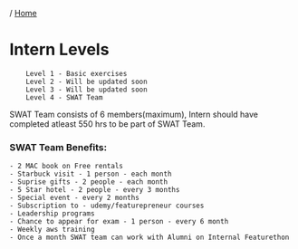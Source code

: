 / [Home](index.md)

# Intern Levels

        Level 1 - Basic exercises  
        Level 2 - Will be updated soon  
        Level 3 - Will be updated soon  
        Level 4 - SWAT Team  
    
SWAT Team consists of 6 members(maximum), Intern should have completed atleast 550 hrs to be part of SWAT Team. 

### SWAT Team Benefits:

    - 2 MAC book on Free rentals
    - Starbuck visit - 1 person - each month
    - Suprise gifts - 2 people - each month
    - 5 Star hotel - 2 people - every 3 months 
    - Special event - every 2 months 
    - Subscription to - udemy/featurepreneur courses
    - Leadership programs 
    - Chance to appear for exam - 1 person - every 6 month
    - Weekly aws training
    - Once a month SWAT team can work with Alumni on Internal Featurethon
